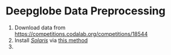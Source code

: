 # Deepglobe Data Preprocessing
1. Download data from https://competitions.codalab.org/competitions/18544
2. Install [_Solaris_](https://github.com/CosmiQ/solaris) via [this method](https://github.com/CosmiQ/solaris#installation-instructions)
3. 